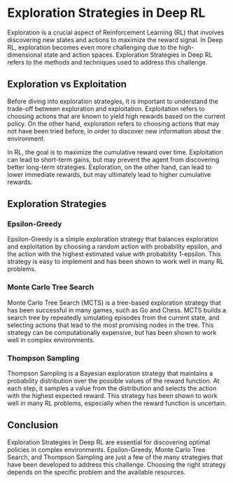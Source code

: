 # Exploration Strategies in Deep RL

Exploration is a crucial aspect of Reinforcement Learning (RL) that involves discovering new states and actions to maximize the reward signal. In Deep RL, exploration becomes even more challenging due to the high-dimensional state and action spaces. Exploration Strategies in Deep RL refers to the methods and techniques used to address this challenge.

## Exploration vs Exploitation

Before diving into exploration strategies, it is important to understand the trade-off between exploration and exploitation. Exploitation refers to choosing actions that are known to yield high rewards based on the current policy. On the other hand, exploration refers to choosing actions that may not have been tried before, in order to discover new information about the environment.

In RL, the goal is to maximize the cumulative reward over time. Exploitation can lead to short-term gains, but may prevent the agent from discovering better long-term strategies. Exploration, on the other hand, can lead to lower immediate rewards, but may ultimately lead to higher cumulative rewards.

## Exploration Strategies

### Epsilon-Greedy

Epsilon-Greedy is a simple exploration strategy that balances exploration and exploitation by choosing a random action with probability epsilon, and the action with the highest estimated value with probability 1-epsilon. This strategy is easy to implement and has been shown to work well in many RL problems.

### Monte Carlo Tree Search

Monte Carlo Tree Search (MCTS) is a tree-based exploration strategy that has been successful in many games, such as Go and Chess. MCTS builds a search tree by repeatedly simulating episodes from the current state, and selecting actions that lead to the most promising nodes in the tree. This strategy can be computationally expensive, but has been shown to work well in complex environments.

### Thompson Sampling

Thompson Sampling is a Bayesian exploration strategy that maintains a probability distribution over the possible values of the reward function. At each step, it samples a value from the distribution and selects the action with the highest expected reward. This strategy has been shown to work well in many RL problems, especially when the reward function is uncertain.

## Conclusion

Exploration Strategies in Deep RL are essential for discovering optimal policies in complex environments. Epsilon-Greedy, Monte Carlo Tree Search, and Thompson Sampling are just a few of the many strategies that have been developed to address this challenge. Choosing the right strategy depends on the specific problem and the available resources.
